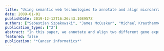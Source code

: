```yaml
---
title: "Using semantic web technologies to annotate and align microarray designs."
date: 2009-01-01
publishDate: 2019-12-12T16:26:43.108957Z
authors: ["Sebastian Szpakowski", "James McCusker", "Michael Krauthammer"]
publication_types: ["2"]
abstract: "In this paper, we annotate and align two different gene expression microarray designs using the Genomic ELement Ontology (GELO). GELO is a new ontology that leverages an existing community resource, Sequence Ontology (SO), to create views of genomically-aligned data in a semantic web environment. We start the process by mapping array probes to genomic coordinates. The coordinates represent an implicit link between the probes and multiple genomic elements, such as genes, transcripts, miRNA, and repetitive elements, which are represented using concepts in SO. We then use the RDF Query Language (SPARQL) to create explicit links between the probes and the elements. We show how the approach allows us to easily determine the element coverage and genomic overlap of the two array designs. We believe that the method will ultimately be useful for integration of cancer data across multiple omic studies. The ontology and other materials described in this paper are available at http://krauthammerlab.med.yale.edu/wiki/Gelo."
featured: false
publication: "*Cancer informatics*"
---
```


